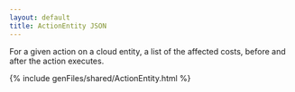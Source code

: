 ```yaml
---
layout: default
title: ActionEntity JSON
---
```


For a given action on a cloud entity, a list of the affected costs, 
before and after the action executes.


{% include genFiles/shared/ActionEntity.html %}
